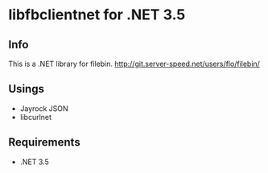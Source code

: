 ﻿# libfbclientnet for .NET 3.5

## Info
This is a .NET library for filebin. http://git.server-speed.net/users/flo/filebin/

## Usings
- Jayrock JSON
- libcurlnet

## Requirements
* .NET 3.5

